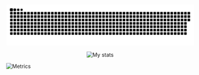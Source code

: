 ![snakeeeeeee gif](https://github.com/ducnguyen1511/ducnguyen1511/blob/output/github-contribution-grid-snake.svg)

<div width="100%" align="center">
  
![My stats](https://github-readme-stats.vercel.app/api?username=ducnguyen1511&show_icons=true&theme=radical&hide_border=true)
</div>

<!-- ![](https://komarev.com/ghpvc/?username=ducnguyen1511) -->

![Metrics](https://metrics.lecoq.io/ducnguyen1511?template=classic&base.community=0&isocalendar=1&isocalendar.duration=half-year&config.timezone=Asia%2FHovd)
